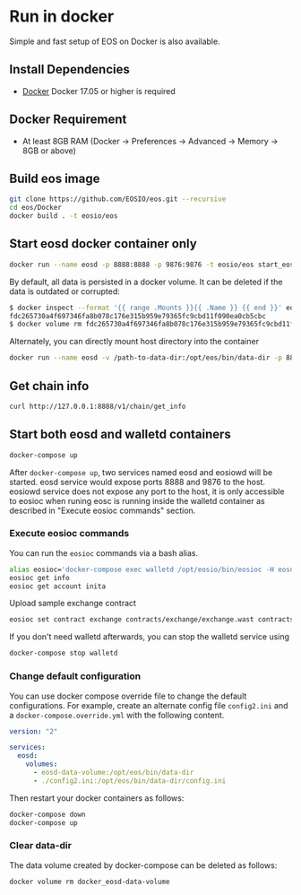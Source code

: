# Run in docker

Simple and fast setup of EOS on Docker is also available.

## Install Dependencies
 - [Docker](https://docs.docker.com) Docker 17.05 or higher is required

## Docker Requirement
 - At least 8GB RAM (Docker -> Preferences -> Advanced -> Memory -> 8GB or above)
 
## Build eos image

```bash
git clone https://github.com/EOSIO/eos.git --recursive
cd eos/Docker
docker build . -t eosio/eos
```

## Start eosd docker container only

```bash
docker run --name eosd -p 8888:8888 -p 9876:9876 -t eosio/eos start_eosd.sh arg1 arg2
```

By default, all data is persisted in a docker volume. It can be deleted if the data is outdated or corrupted:
``` bash
$ docker inspect --format '{{ range .Mounts }}{{ .Name }} {{ end }}' eosd
fdc265730a4f697346fa8b078c176e315b959e79365fc9cbd11f090ea0cb5cbc
$ docker volume rm fdc265730a4f697346fa8b078c176e315b959e79365fc9cbd11f090ea0cb5cbc
```

Alternately, you can directly mount host directory into the container
```bash
docker run --name eosd -v /path-to-data-dir:/opt/eos/bin/data-dir -p 8888:8888 -p 9876:9876 -t eosio/eos start_eosd.sh arg1 arg2
```

## Get chain info

```bash
curl http://127.0.0.1:8888/v1/chain/get_info
```

## Start both eosd and walletd containers

```bash
docker-compose up
```

After `docker-compose up`, two services named eosd and eosiowd will be started. eosd service would expose ports 8888 and 9876 to the host. eosiowd service does not expose any port to the host, it is only accessible to eosioc when runing eosc is running inside the walletd container as described in "Execute eosioc commands" section.


### Execute eosioc commands

You can run the `eosioc` commands via a bash alias.

```bash
alias eosioc='docker-compose exec walletd /opt/eosio/bin/eosioc -H eosd'
eosioc get info
eosioc get account inita
```

Upload sample exchange contract

```bash
eosioc set contract exchange contracts/exchange/exchange.wast contracts/exchange/exchange.abi
```

If you don't need walletd afterwards, you can stop the walletd service using

```bash
docker-compose stop walletd
```
### Change default configuration

You can use docker compose override file to change the default configurations. For example, create an alternate config file `config2.ini` and a `docker-compose.override.yml` with the following content.

```yaml
version: "2"

services:
  eosd:
    volumes:
      - eosd-data-volume:/opt/eos/bin/data-dir
      - ./config2.ini:/opt/eos/bin/data-dir/config.ini
```

Then restart your docker containers as follows:

```bash
docker-compose down
docker-compose up
```

### Clear data-dir
The data volume created by docker-compose can be deleted as follows:

```bash
docker volume rm docker_eosd-data-volume
```
